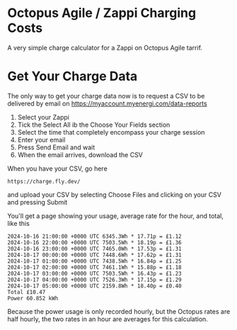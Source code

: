 # Octopus Agile / Zappi Charging Costs
A very simple charge calculator for a Zappi on Octopus Agile tarrif.
# Get Your Charge Data
The only way to get your charge data now is to request a CSV to be delivered by email on https://myaccount.myenergi.com/data-reports

1. Select your Zappi
2. Tick the Select All ib the Choose Your Fields section
3. Select the time that completely encompass your charge session
4. Enter your email
5. Press Send Email and wait
6. When the email arrives, download the CSV

When you have your CSV, go here

    https://charge.fly.dev/

and upload your CSV by selecting Choose Files and clicking on your CSV and pressing Submit

You'll get a page showing your usage, average rate for the hour, and total, like this

    2024-10-16 21:00:00 +0000 UTC 6345.3Wh * 17.71p = £1.12
    2024-10-16 22:00:00 +0000 UTC 7503.5Wh * 18.19p = £1.36
    2024-10-16 23:00:00 +0000 UTC 7465.0Wh * 17.53p = £1.31
    2024-10-17 00:00:00 +0000 UTC 7448.6Wh * 17.62p = £1.31
    2024-10-17 01:00:00 +0000 UTC 7438.5Wh * 16.84p = £1.25
    2024-10-17 02:00:00 +0000 UTC 7461.1Wh * 15.88p = £1.18
    2024-10-17 03:00:00 +0000 UTC 7503.5Wh * 16.43p = £1.23
    2024-10-17 04:00:00 +0000 UTC 7526.3Wh * 17.15p = £1.29
    2024-10-17 05:00:00 +0000 UTC 2159.8Wh * 18.40p = £0.40
    Total £10.47
    Power 60.852 kWh

Because the power usage is only recorded hourly, but the Octopus rates are half hourly, the two rates in an hour are averages for this calculation.
